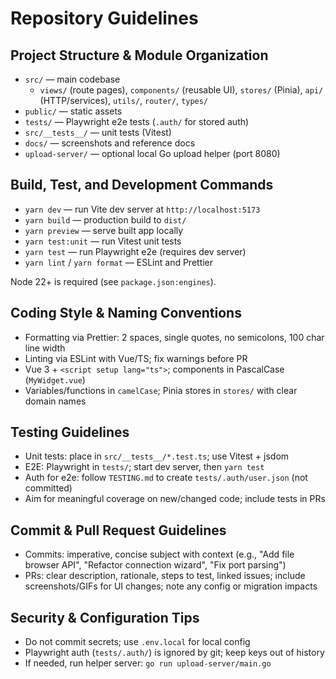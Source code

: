# Repository Guidelines

## Project Structure & Module Organization
- `src/` — main codebase
  - `views/` (route pages), `components/` (reusable UI), `stores/` (Pinia), `api/` (HTTP/services), `utils/`, `router/`, `types/`
- `public/` — static assets
- `tests/` — Playwright e2e tests (`.auth/` for stored auth)
- `src/__tests__/` — unit tests (Vitest)
- `docs/` — screenshots and reference docs
- `upload-server/` — optional local Go upload helper (port 8080)

## Build, Test, and Development Commands
- `yarn dev` — run Vite dev server at `http://localhost:5173`
- `yarn build` — production build to `dist/`
- `yarn preview` — serve built app locally
- `yarn test:unit` — run Vitest unit tests
- `yarn test` — run Playwright e2e (requires dev server)
- `yarn lint` / `yarn format` — ESLint and Prettier

Node 22+ is required (see `package.json:engines`).

## Coding Style & Naming Conventions
- Formatting via Prettier: 2 spaces, single quotes, no semicolons, 100 char line width
- Linting via ESLint with Vue/TS; fix warnings before PR
- Vue 3 + `<script setup lang="ts">`; components in PascalCase (`MyWidget.vue`)
- Variables/functions in `camelCase`; Pinia stores in `stores/` with clear domain names

## Testing Guidelines
- Unit tests: place in `src/__tests__/*.test.ts`; use Vitest + jsdom
- E2E: Playwright in `tests/`; start dev server, then `yarn test`
- Auth for e2e: follow `TESTING.md` to create `tests/.auth/user.json` (not committed)
- Aim for meaningful coverage on new/changed code; include tests in PRs

## Commit & Pull Request Guidelines
- Commits: imperative, concise subject with context (e.g., "Add file browser API", "Refactor connection wizard", "Fix port parsing")
- PRs: clear description, rationale, steps to test, linked issues; include screenshots/GIFs for UI changes; note any config or migration impacts

## Security & Configuration Tips
- Do not commit secrets; use `.env.local` for local config
- Playwright auth (`tests/.auth/`) is ignored by git; keep keys out of history
- If needed, run helper server: `go run upload-server/main.go`

